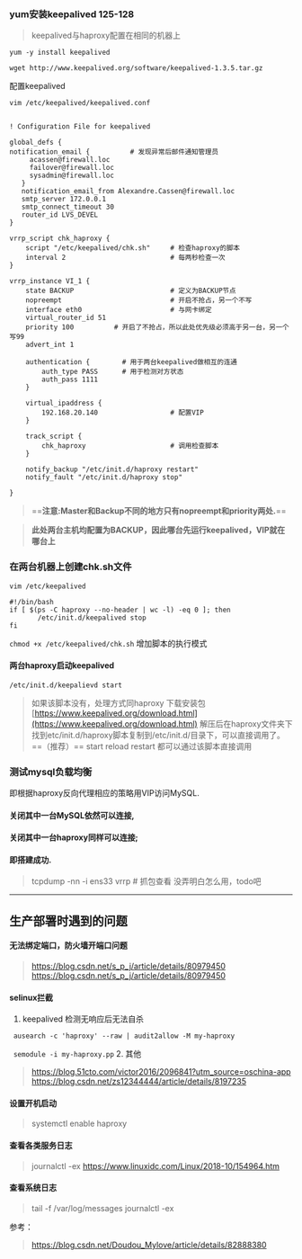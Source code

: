 ### yum安装keepalived  125-128
> keepalived与haproxy配置在相同的机器上

` yum -y install keepalived `

```
wget http://www.keepalived.org/software/keepalived-1.3.5.tar.gz
```

配置keepalived
```
vim /etc/keepalived/keepalived.conf
```

```

! Configuration File for keepalived
 
global_defs {          
notification_email {          # 发现异常后邮件通知管理员
     acassen@firewall.loc
     failover@firewall.loc
     sysadmin@firewall.loc
   }
   notification_email_from Alexandre.Cassen@firewall.loc
   smtp_server 172.0.0.1
   smtp_connect_timeout 30
   router_id LVS_DEVEL
}
 
vrrp_script chk_haproxy {
    script "/etc/keepalived/chk.sh"     # 检查haproxy的脚本
    interval 2                          # 每两秒检查一次
}
 
vrrp_instance VI_1 {
    state BACKUP                        # 定义为BACKUP节点
    nopreempt                           # 开启不抢占，另一个不写
    interface eth0                      # 与网卡绑定
    virtual_router_id 51
    priority 100          # 开启了不抢占，所以此处优先级必须高于另一台，另一个写99
    advert_int 1
 
    authentication {        # 用于两台keepalived做相互的连通
        auth_type PASS      # 用于检测对方状态
        auth_pass 1111
    }
 
    virtual_ipaddress {
        192.168.20.140                  # 配置VIP
    }
 
    track_script {
        chk_haproxy                     # 调用检查脚本
    }
 
    notify_backup "/etc/init.d/haproxy restart"
    notify_fault "/etc/init.d/haproxy stop"
 
}
```
> ==**注意:Master和Backup不同的地方只有nopreempt和priority两处.**==

> **此处两台主机均配置为BACKUP，因此哪台先运行keepalived，VIP就在哪台上**

### 在两台机器上创建chk.sh文件

` vim /etc/keepalived `

```
#!/bin/bash
if [ $(ps -C haproxy --no-header | wc -l) -eq 0 ]; then
       /etc/init.d/keepalived stop
fi
```
`chmod +x /etc/keepalived/chk.sh` 增加脚本的执行模式

#### 两台haproxy启动keepalived
`/etc/init.d/keepalievd start` 
> 如果该脚本没有，处理方式同haproxy
下载安装包 [https://www.keepalived.org/download.html](https://www.keepalived.org/download.html)
    解压后在haproxy文件夹下找到etc/init.d/haproxy脚本复制到/etc/init.d/目录下，可以直接调用了。==（推荐）==  start  reload  restart 都可以通过该脚本直接调用

### 测试mysql负载均衡

即根据haproxy反向代理相应的策略用VIP访问MySQL.

#### 关闭其中一台MySQL依然可以连接,

#### 关闭其中一台haproxy同样可以连接;

#### 即搭建成功.
   
    
> tcpdump -nn -i ens33 vrrp # 抓包查看    没弄明白怎么用，todo吧

---

## 生产部署时遇到的问题
#### 无法绑定端口，防火墙开端口问题
> https://blog.csdn.net/s_p_j/article/details/80979450
> https://blog.csdn.net/s_p_j/article/details/80979450

#### selinux拦截
1. keepalived  检测无响应后无法自杀

` ausearch -c 'haproxy' --raw | audit2allow -M my-haproxy`

` semodule -i my-haproxy.pp`
2. 其他
> https://blog.51cto.com/victor2016/2096841?utm_source=oschina-app
> https://blog.csdn.net/zs12344444/article/details/8197235

#### 设置开机启动
> systemctl enable haproxy

#### 查看各类服务日志
> journalctl -ex
> https://www.linuxidc.com/Linux/2018-10/154964.htm

#### 查看系统日志
> tail -f /var/log/messages
> journalctl -ex







参考：
> https://blog.csdn.net/Doudou_Mylove/article/details/82888380